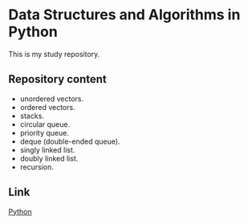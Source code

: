 # Data Structures and Algorithms in Python

This is my study repository.

## Repository content

* unordered vectors.
* ordered vectors.
* stacks.
* circular queue.
* priority queue.
* deque (double-ended queue).
* singly linked list.
* doubly linked list.
* recursion.


## Link

[Python](https://www.python.org/)
